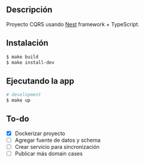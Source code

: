 ## Descripción

Proyecto CQRS usando [Nest](https://github.com/nestjs/nest) framework + TypeScript.

## Instalación

```bash
$ make build
$ make install-dev
```

## Ejecutando la app

```bash
# development
$ make up
```

## To-do

- [X] Dockerizar proyecto
- [ ] Agregar fuente de datos y schema
- [ ] Crear servicio para sincronización
- [ ] Publicar más domain cases